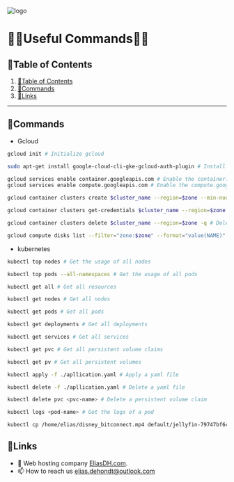 ![logo](https://eliasdh.com/assets/media/images/logo-github.png)
# 💙🤍Useful Commands🤍💙

## 📘Table of Contents

1. [📘Table of Contents](#📘table-of-contents)
2. [📝Commands](#📝Commands)
3. [🔗Links](#🔗links)

---

## 📝Commands

- Gcloud
```bash
gcloud init # Initialize gcloud

sudo apt-get install google-cloud-cli-gke-gcloud-auth-plugin # Install gcloud package for kubernetes

gcloud services enable container.googleapis.com # Enable the container.googleapis.com service
gcloud services enable compute.googleapis.com # Enable the compute.googleapis.com service

gcloud container clusters create $cluster_name --region=$zone --min-nodes=$min_nodes --max-nodes=$max_nodes --enable-ip-alias --machine-type=n1-standard-4 --disk-size=20GB --enable-autoscaling # Create a cluster

gcloud container clusters get-credentials $cluster_name --region=$zone # Get the credentials of a cluster

gcloud container clusters delete $cluster_name --region=$zone -q # Delete a cluster

gcloud compute disks list --filter="zone:$zone" --format="value(NAME)" | xargs -I {} gcloud compute disks delete {} --zone=$zone --quiet # Delete all disks in a zone
```

- kubernetes
```bash
kubectl top nodes # Get the usage of all nodes

kubectl top pods --all-namespaces # Get the usage of all pods

kubectl get all # Get all resources

kubectl get nodes # Get all nodes

kubectl get pods # Get all pods

kubectl get deployments # Get all deployments

kubectl get services # Get all services

kubectl get pvc # Get all persistent volume claims

kubectl get pv # Get all persistent volumes

kubectl apply -f ./apllication.yaml # Apply a yaml file

kubectl delete -f ./apllication.yaml # Delete a yaml file

kubectl delete pvc <pvc-name> # Delete a persistent volume claim

kubectl logs <pod-name> # Get the logs of a pod

kubectl cp /home/elias/disney_bitconnect.mp4 default/jellyfin-79747bf6c7-wx7nj:/media/disney_bitconnect.mp4 # Copy a file to a pod in a container
```

## 🔗Links
- 👯 Web hosting company [EliasDH.com](https://eliasdh.com).
- 📫 How to reach us elias.dehondt@outlook.com